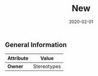 ﻿---
title: New
toc: false
type: specs
date: "2020-02-01"
draft: false
specification: VEC
version: 1.2.0
documentType: "Recommendation"
elementType: Class
classes:
  - New
menu_name: vec-1.2.0
---


## General Information

| Attribute               | Value |
|-------------------------|-------|
| **Owner**               | Stereotypes |
